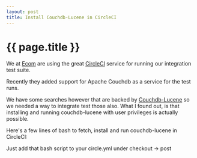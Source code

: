 ```yaml
---
layout: post
title: Install Couchdb-Lucene in CircleCI
---
```


{{ page.title }}
================

We at [Ecom](http://www.ecom.fi) are using the great [CircleCI](https://circleci.com) service for running our integration test suite.

Recently they added support for Apache Couchdb as a service for the test runs.

We have some searches however that are backed by [Couchdb-Lucene](https://github.com/rnewson/couchdb-lucene) so we needed a way to integrate test those also. What I found out, is that installing and running couchdb-lucene with user privileges is actually possible.

Here's a few lines of bash to fetch, install and run couchdb-lucene in CircleCI:

<script src="https://gist.github.com/nnarhinen/5141201.js"></script>

Just add that bash script to your circle.yml under checkout -> post